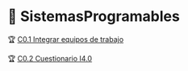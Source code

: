 # :green_book: SistemasProgramables
:trophy: [C0.1 Integrar equipos de trabajo](https://github.com/HectorJaramillo/JaramilloHector-SistemasProgramables/blob/master/Blog/C0.1_HectorJaramillo_DreamTeam.md)

:trophy: [C0.2 Cuestionario I4.0](https://github.com/HectorJaramillo/JaramilloHector-SistemasProgramables/blob/master/Blog/C0.2_JaramilloHector_DreamTeam.md)
